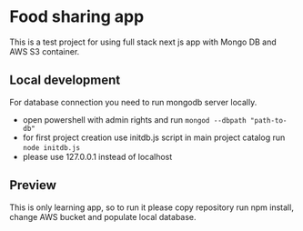# Food sharing app

This is a test project for using full stack next js app with Mongo DB and AWS S3 container.

## Local development

For database connection you need to run mongodb server locally.

- open powershell with admin rights and run `mongod --dbpath "path-to-db"`
- for first project creation use initdb.js script in main project catalog run `node initdb.js`
- please use 127.0.0.1 instead of localhost

## Preview

This is only learning app, so to run it please copy repository run npm install, change AWS bucket and populate local database.
